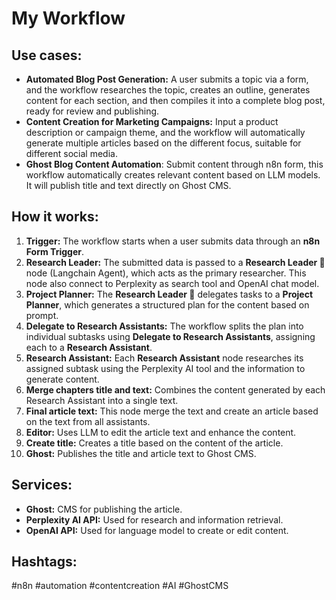 # My Workflow

## Use cases:

- **Automated Blog Post Generation:** A user submits a topic via a form, and the workflow researches the topic, creates an outline, generates content for each section, and then compiles it into a complete blog post, ready for review and publishing.
- **Content Creation for Marketing Campaigns:** Input a product description or campaign theme, and the workflow will automatically generate multiple articles based on the different focus, suitable for different social media.
- **Ghost Blog Content Automation**: Submit content through n8n form, this workflow automatically creates relevant content based on LLM models. It will publish title and text directly on Ghost CMS.

## How it works:

1.  **Trigger:** The workflow starts when a user submits data through an **n8n Form Trigger**.
2.  **Research Leader:** The submitted data is passed to a **Research Leader 🔬** node (Langchain Agent), which acts as the primary researcher. This node also connect to Perplexity as search tool and OpenAI chat model.
3.  **Project Planner:** The **Research Leader 🔬** delegates tasks to a **Project Planner**, which generates a structured plan for the content based on prompt.
4.  **Delegate to Research Assistants:** The workflow splits the plan into individual subtasks using **Delegate to Research Assistants**, assigning each to a **Research Assistant**.
5.  **Research Assistant:** Each **Research Assistant** node researches its assigned subtask using the Perplexity AI tool and the information to generate content.
6.  **Merge chapters title and text:** Combines the content generated by each Research Assistant into a single text.
7. **Final article text:** This node merge the text and create an article based on the text from all assistants.
8.  **Editor:** Uses LLM to edit the article text and enhance the content.
9. **Create title:** Creates a title based on the content of the article.
10. **Ghost:** Publishes the title and article text to Ghost CMS.

## Services:

-   **Ghost:** CMS for publishing the article.
-   **Perplexity AI API:** Used for research and information retrieval.
-   **OpenAI API:** Used for language model to create or edit content.

## Hashtags:

#n8n #automation #contentcreation #AI #GhostCMS
